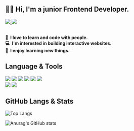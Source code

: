 ## 👋🏻 Hi, I'm a junior Frontend Developer.

<a href="https://gonggibab.notion.site/fa6148e8f6b64f4589f69bf716461d11" target="_blank">
  <img src="https://img.shields.io/badge/Portfolio-333333?style=flat-square&logo=notion&logoColor=ffffff"/>
</a>
<a href="mailto:qwaszxed1234@gmail.com" target="_blank">
  <img src="https://img.shields.io/badge/Email-EA4335?style=flat-square&logo=gmail&logoColor=ffffff"/>
</a>

<p>
<br/>
<strong>🤩&nbsp; I love to learn and code with people.</strong><br/>
<strong>💻&nbsp; I'm interested in building interactive websites.</strong><br/>
<strong>👀&nbsp; I enjoy learning new things.</strong><br/>
</p>

## Language & Tools

<div>
  <img src="https://img.shields.io/badge/HTML5-E34F26?style=for-the-badge&logo=html5&logoColor=white">
  <img src="https://img.shields.io/badge/CSS3-1572B6?style=for-the-badge&logo=css3&logoColor=white">
  <img src="https://img.shields.io/badge/Javascript-F7DF1E?style=for-the-badge&logo=javascript&logoColor=white">
  <img src="https://img.shields.io/badge/Typescript-3178C6?style=for-the-badge&logo=typescript&logoColor=white">
  <img src="https://img.shields.io/badge/React-61DAFB?style=for-the-badge&logo=react&logoColor=white">
  <img src="https://img.shields.io/badge/NextJS-000000?style=for-the-badge&logo=nextdotjs&logoColor=white">
</div>
<div>
  <img src="https://img.shields.io/badge/VScode-007ACC?style=for-the-badge&logo=visualstudiocode&logoColor=white">
  <img src="https://img.shields.io/badge/Git-F05032?style=for-the-badge&logo=git&logoColor=white">
</div>

## GitHub Langs & Stats

![Top Langs](https://github-readme-stats.vercel.app/api/top-langs/?username=gonggibab&layout=compact)

![Anurag's GitHub stats](https://github-readme-stats.vercel.app/api?username=gonggibab&show_icons=true)

